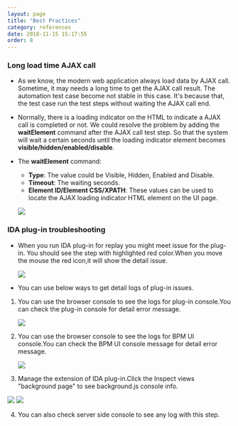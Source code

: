 ```yaml
---
layout: page
title: "Best Practices"
category: references
date: 2018-11-15 15:17:55
order: 8
---
```


### Long load time AJAX call
* As we know, the modern web application always load data by AJAX call. Sometime, it may needs a long time to get the AJAX call result. The automation test case become not stable in this case. It's because that, the test case run the test steps without waiting the AJAX call end.
* Normally, there is a loading indicator on the HTML to indicate a AJAX call is completed or not. We could resolve the problem by adding the **waitElement** command after the AJAX call test step. So that the system will wait a certain seconds until the loading indicator element becomes **visible/hidden/enabled/disable**. 
* The **waitElement** command:
	* **Type**: The value could be Visible, Hidden, Enabled and Disable.
	* **Timeout**: The waiting seconds.
	* **Element ID/Element CSS/XPATH**: These values can be used to locate the AJAX loading indicator HTML element on the UI page.

   ![][references-wait-element]

### IDA plug-in troubleshooting
* When you run IDA plug-in for replay you might meet issue for the plug-in. You should see the step with highlighted red color.When you move the mouse the red icon,it will show the detail issue.

   ![][references-idarecorder]

* You can use below ways to get detail logs of plug-in issues.

1. You can use the browser console to see the logs for plug-in console.You can check the plug-in console for detail error message.

   ![][references-pluginConsole] 

2. You can use the browser console to see the logs for BPM UI console.You can check the BPM UI console message for detail error message.

   ![][references-browserconsole]
   
3.  Manage the extension of IDA plug-in.Click the Inspect views "background page" to see background.js console info.

   ![][references-plugin] 
   ![][references-backgroundconsole]

4.  You can also check server side console to see any log with this step.


  [references-wait-element]: ../images/references/references-wait-element.png
  [references-idarecorder]: ../images/references/IDARecorder.png
  [references-browserconsole]: ../images/references/Browserconsole.png
  [references-pluginConsole]: ../images/references/PluginConsole.png
  [references-plugin]: ../images/references/Plugin.png
  [references-backgroundconsole]: ../images/references/IDABackgroud.png
